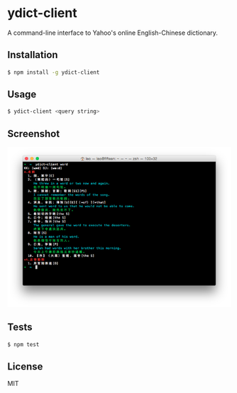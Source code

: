 # ydict-client

A command-line interface to Yahoo's online English-Chinese dictionary.

## Installation

```bash
$ npm install -g ydict-client
```

## Usage

```bash
$ ydict-client <query string>
```

## Screenshot

![ydict-client](screenshot.png)

## Tests

```bash
$ npm test
```

## License

MIT
